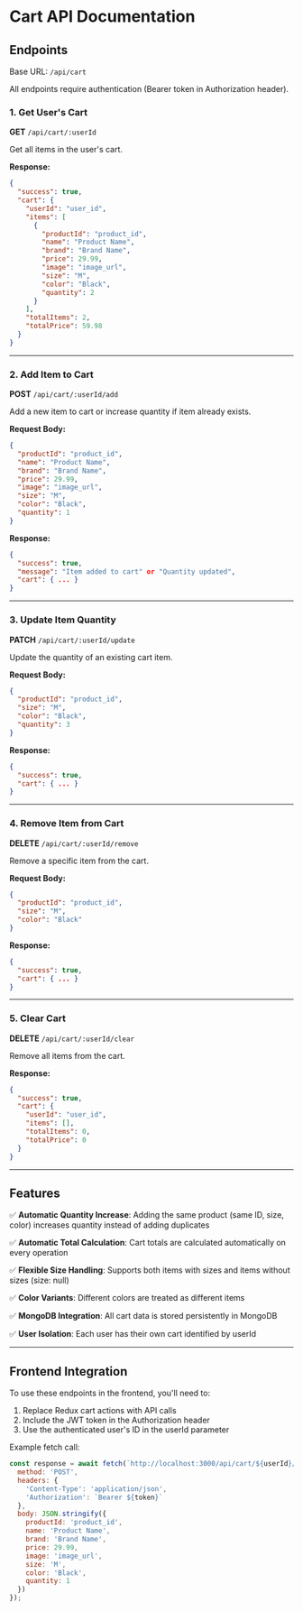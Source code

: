 # Cart API Documentation

## Endpoints

Base URL: `/api/cart`

All endpoints require authentication (Bearer token in Authorization header).

### 1. Get User's Cart
**GET** `/api/cart/:userId`

Get all items in the user's cart.

**Response:**
```json
{
  "success": true,
  "cart": {
    "userId": "user_id",
    "items": [
      {
        "productId": "product_id",
        "name": "Product Name",
        "brand": "Brand Name",
        "price": 29.99,
        "image": "image_url",
        "size": "M",
        "color": "Black",
        "quantity": 2
      }
    ],
    "totalItems": 2,
    "totalPrice": 59.98
  }
}
```

---

### 2. Add Item to Cart
**POST** `/api/cart/:userId/add`

Add a new item to cart or increase quantity if item already exists.

**Request Body:**
```json
{
  "productId": "product_id",
  "name": "Product Name",
  "brand": "Brand Name",
  "price": 29.99,
  "image": "image_url",
  "size": "M",
  "color": "Black",
  "quantity": 1
}
```

**Response:**
```json
{
  "success": true,
  "message": "Item added to cart" or "Quantity updated",
  "cart": { ... }
}
```

---

### 3. Update Item Quantity
**PATCH** `/api/cart/:userId/update`

Update the quantity of an existing cart item.

**Request Body:**
```json
{
  "productId": "product_id",
  "size": "M",
  "color": "Black",
  "quantity": 3
}
```

**Response:**
```json
{
  "success": true,
  "cart": { ... }
}
```

---

### 4. Remove Item from Cart
**DELETE** `/api/cart/:userId/remove`

Remove a specific item from the cart.

**Request Body:**
```json
{
  "productId": "product_id",
  "size": "M",
  "color": "Black"
}
```

**Response:**
```json
{
  "success": true,
  "cart": { ... }
}
```

---

### 5. Clear Cart
**DELETE** `/api/cart/:userId/clear`

Remove all items from the cart.

**Response:**
```json
{
  "success": true,
  "cart": {
    "userId": "user_id",
    "items": [],
    "totalItems": 0,
    "totalPrice": 0
  }
}
```

---

## Features

✅ **Automatic Quantity Increase**: Adding the same product (same ID, size, color) increases quantity instead of adding duplicates

✅ **Automatic Total Calculation**: Cart totals are calculated automatically on every operation

✅ **Flexible Size Handling**: Supports both items with sizes and items without sizes (size: null)

✅ **Color Variants**: Different colors are treated as different items

✅ **MongoDB Integration**: All cart data is stored persistently in MongoDB

✅ **User Isolation**: Each user has their own cart identified by userId

---

## Frontend Integration

To use these endpoints in the frontend, you'll need to:

1. Replace Redux cart actions with API calls
2. Include the JWT token in the Authorization header
3. Use the authenticated user's ID in the userId parameter

Example fetch call:
```javascript
const response = await fetch(`http://localhost:3000/api/cart/${userId}/add`, {
  method: 'POST',
  headers: {
    'Content-Type': 'application/json',
    'Authorization': `Bearer ${token}`
  },
  body: JSON.stringify({
    productId: 'product_id',
    name: 'Product Name',
    brand: 'Brand Name',
    price: 29.99,
    image: 'image_url',
    size: 'M',
    color: 'Black',
    quantity: 1
  })
});
```




